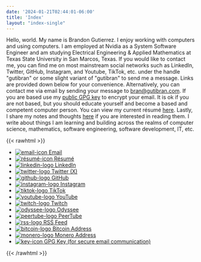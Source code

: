 ```yaml
---
date: '2024-01-21T02:44:01-06:00'
title: 'Index'
layout: "index-single"
---
```


Hello, world. My name is Brandon Gutierrez. I enjoy working with computers and using computers. I am employed at Nvidia as a System Software Engineer and am studying Electrical Engineering & Applied Mathematics at Texas State University in San Marcos, Texas. If you would like to contact me, you can find me on most mainstream social networks such as LinkedIn, Twitter, GitHub, Instagram, and Youtube, TikTok, etc. under the handle "gutibran" or some slight variant of "gutibran" to send me a message. Links are provided down below for your convenience. Alternatively, you can contact me via email by sending your message to bran@gutibran.com. If you are based use my [public GPG key](/documents/brandon-gutierrez-gpg-key.txt) to encrypt your email. It is ok if you are not based, but you should educate yourself and become a based and competent computer person. You can view my current résumé [here](/documents/brandon-gutierrez-résumé.pdf). Lastly, I share my notes and thoughts [here](/words) if you are interested in reading them. I write about things I am learning and building across the realms of computer science, mathematics, software engineering, software development, IT, etc.

{{< rawhtml >}}
<ul>
    <li>
        <a href="mailto:bran@gutibran.com" target="_blank">
            <img src="/icons/email.png" alt="email-icon" />
            <span>Email</span>
        </a>
    </li>
    <li>
        <a href="/documents/brandon-gutierrez-résumé.pdf" target="_blank">
            <img src="/icons/file.png" alt="résumé-icon" >
            <span>Résumé</span>
        </a>
    </li>
    <li>
        <a href="https://www.linkedin.com/in/gutibran" target="_blank">
            <img src="/icons/linkedin.png" alt="linkedin-logo" />
            <span>LinkedIn</span>
        </a>
    </li>
    <li>
        <a href="https://twitter.com/gutibran" target="_blank">
            <img src="/icons/twitter.png" alt="twitter-logo" />
            <span>Twitter (X)</span>
        </a>
    </li>
    <li>
        <a href="https://github.com/gutibran" target="_blank">
            <img src="/icons/github.png" alt="github-logo" />
            <span>GitHub</span>
        </a>
    </li>
    <li>
        <a href="https://www.instagram.com/gutibran_/" target="_blank">
            <img src="/icons/instagram.png" alt="instagram-logo" />
            <span>Instagram</span>
        </a>
    </li>
    <li>
        <a href="https://www.tiktok.com/@gutibran" target="_blank">
            <img src="/icons/tiktok.png" alt="tiktok-logo" />
            <span>TikTok</span>
        </a>
    </li>
    <li>
        <a href="https://www.youtube.com/@gutibran" target="_blank">
            <img src="/icons/youtube.png" alt="youtube-logo" />
            <span>YouTube</span>
        </a>
    </li>
    <li>
        <a href="https://www.twitch.tv/gutibran" target="_blank">
            <img src="/icons/twitch.png" alt="twitch-logo" />
            <span>Twitch</span>
        </a>
    </li>
    <li>
        <a href="https://odysee.com/@gutibran:1" target="_blank">
            <img src="/icons/odyssee.png" alt="odyssee-logo" />
            <span>Odyssee</span>
        </a>
    </li>
    <li>
        <a href="https://videos.gutibran.com" target="_blank">
            <img src="/icons/peertube.png" alt="peertube-logo" />
            <span>PeerTube</span>
        </a>
    </li>
    <li>
        <a href="https://gutibran.com/documents/rss.xml" target="_blank">
            <img src="/icons/rss.png" alt="rss-logo" />
            <span>RSS Feed</span>
        </a>
    </li>
    <li>
        <a href="https://gutibran.com/documents/bitcoin-address.txt" target="_blank">
            <img src="/icons/bitcoin.png" alt="bitcoin-logo" />
            <span>Bitcoin Address</span>
        </a>
    </li>
    <li>
        <a href="https://gutibran.com/documents/monero-address.txt" target="_blank">
            <img src="/icons/monero.png" alt="monero-logo" />
            <span>Monero Address</span>
        </a>
    </li>
    <li>
        <a href="https://gutibran.com/documents/public-gpg-key.txt" target="_blank">
            <img src="/icons/key.png" alt="key-icon" />
            <span>GPG Key (for secure email communication)</span>
        </a>
    </li>
</ul>
{{< /rawhtml >}}